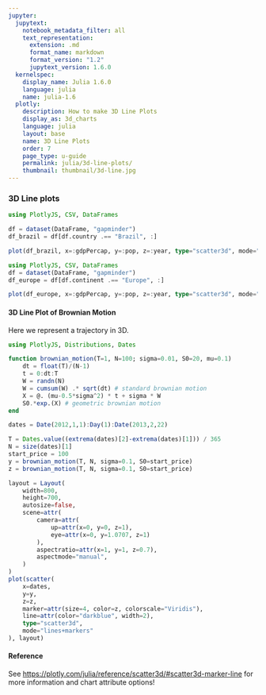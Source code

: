 ```yaml
---
jupyter:
  jupytext:
    notebook_metadata_filter: all
    text_representation:
      extension: .md
      format_name: markdown
      format_version: "1.2"
      jupytext_version: 1.6.0
  kernelspec:
    display_name: Julia 1.6.0
    language: julia
    name: julia-1.6
  plotly:
    description: How to make 3D Line Plots
    display_as: 3d_charts
    language: julia
    layout: base
    name: 3D Line Plots
    order: 7
    page_type: u-guide
    permalink: julia/3d-line-plots/
    thumbnail: thumbnail/3d-line.jpg
---
```


### 3D Line plots

```julia
using PlotlyJS, CSV, DataFrames

df = dataset(DataFrame, "gapminder")
df_brazil = df[df.country .== "Brazil", :]

plot(df_brazil, x=:gdpPercap, y=:pop, z=:year, type="scatter3d", mode="lines")
```

```julia
using PlotlyJS, CSV, DataFrames
df = dataset(DataFrame, "gapminder")
df_europe = df[df.continent .== "Europe", :]

plot(df_europe, x=:gdpPercap, y=:pop, z=:year, type="scatter3d", mode="lines", group=:country)
```

#### 3D Line Plot of Brownian Motion

Here we represent a trajectory in 3D.

```julia
using PlotlyJS, Distributions, Dates

function brownian_motion(T=1, N=100; sigma=0.01, S0=20, mu=0.1)
    dt = float(T)/(N-1)
    t = 0:dt:T
    W = randn(N)
    W = cumsum(W) .* sqrt(dt) # standard brownian motion
    X = @. (mu-0.5*sigma^2) * t + sigma * W
    S0.*exp.(X) # geometric brownian motion
end

dates = Date(2012,1,1):Day(1):Date(2013,2,22)

T = Dates.value((extrema(dates)[2]-extrema(dates)[1])) / 365
N = size(dates)[1]
start_price = 100
y = brownian_motion(T, N, sigma=0.1, S0=start_price)
z = brownian_motion(T, N, sigma=0.1, S0=start_price)

layout = Layout(
    width=800,
    height=700,
    autosize=false,
    scene=attr(
        camera=attr(
            up=attr(x=0, y=0, z=1),
            eye=attr(x=0, y=1.0707, z=1)
        ),
        aspectratio=attr(x=1, y=1, z=0.7),
        aspectmode="manual",
    )
)
plot(scatter(
    x=dates,
    y=y,
    z=z,
    marker=attr(size=4, color=z, colorscale="Viridis"),
    line=attr(color="darkblue", width=2),
    type="scatter3d",
    mode="lines+markers"
), layout)
```

#### Reference

See https://plotly.com/julia/reference/scatter3d/#scatter3d-marker-line for more information and chart attribute options!
